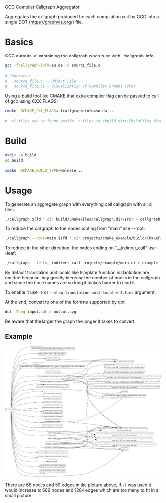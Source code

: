 GCC Compiler Callgraph Aggregator

Aggregates the callgraph produced for each compilation unit by GCC into a
single DOT (https://graphviz.org/) file.

# Basics

GCC outputs <file>.ci containing the callgraph when runs with -fcallgraph-info.

```bash
gcc -fcallgraph-info=su,da -c source_file.c

# Generates:
#   source_file.o  - Object File
#   source_file.ci - Visualization of Compiler Graphs (VCG)
```

Using a build tool like CMAKE that extra compiler flag can be passed to call of
gcc using CXX\_FLAGS:

```bash
cmake -DCMAKE_CXX_FLAGS=-fcallgraph-info=su,da ..

# .ci files can be found beside .o files in <build_dir>/CMakeFiles directory.
```

# Build

```bash
mkdir -p build
cd build

cmake -DCMAKE_BUILD_TYPE=Release ..
```

# Usage

To generate an aggregate graph with everything call callgraph with all ci files:
```bash
./callgraph $(fd '.ci' build/CMakeFiles/callgraph.dir/src) > callgraph.dot
```

To reduce the callgraph to the nodes rooting from "main" use --root:
```bash
./callgraph --root=main $(fd '.ci' projects/cmake_example/build/CMakeFiles/cmake_example.dir/src) > example_main.dot
```

To reduce in the other direction, the nodes ending on "\_\_indirect\_call" use --leaf:
```bash
./callgraph --leaf=__indirect_call projects/example/main.ci > example_indcall.dot
```

By default translation unit locals like template function instantiation are
omitted because they greatly increase the number of nodes in the callgraph
and since the node names are so long it makes harder to read it.

To enable it use `-l` or `--show-translation-unit-local-entities` argument.

At the end, convert to one of the formats supported by dot:
```bash
dot -Tsvg input.dot > output.svg
```

Be aware that the larger the graph the longer it takes to convert.

## Example

![Callgraph of callgraph](callgraph.png)

There are 68 nodes and 59 edges in the picture above, if `-l` was used it would
increase to 689 nodes and 1284 edges which are too many to fit in a small picture.
